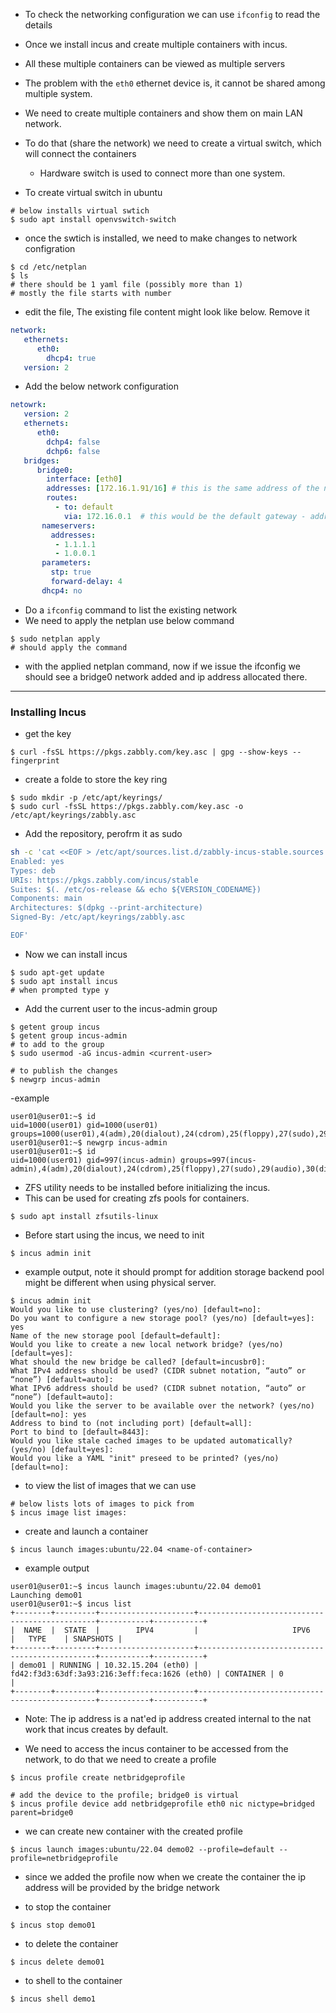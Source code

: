 - To check the networking configuration we can use `ifconfig` to read the details


- Once we install incus and create multiple containers with incus.
- All these multiple containers can be viewed as multiple servers

- The problem with the `eth0` ethernet device is, it cannot be shared among multiple system.
- We need to create multiple containers and show them on main LAN network.
- To do that (share the network) we need to create a virtual switch, which will connect the containers
   - Hardware switch is used to connect more than one system.

- To create virtual switch in ubuntu

```
# below installs virtual swtich
$ sudo apt install openvswitch-switch
```
- once the swtich is installed, we need to make changes to network configration

```
$ cd /etc/netplan
$ ls
# there should be 1 yaml file (possibly more than 1)
# mostly the file starts with number
```
- edit the file, The existing file content might look like below. Remove it

```yaml
network:
   ethernets:
      eth0:
        dhcp4: true
   version: 2
```
- Add the below network configuration

```yaml
netowrk:
   version: 2
   ethernets:
      eth0:
        dchp4: false
        dchp6: false
   bridges:
      bridge0:
        interface: [eth0]
        addresses: [172.16.1.91/16] # this is the same address of the node mostly ssh'ed
        routes:
          - to: default
            via: 172.16.0.1  # this would be the default gateway - address of router 192.168.0.1/24 something like that
       nameservers:
         addresses:
          - 1.1.1.1
          - 1.0.0.1
       parameters:
         stp: true
         forward-delay: 4
       dhcp4: no
```
- Do a `ifconfig` command to list the existing network
- We need to apply the netplan use below command

```
$ sudo netplan apply
# should apply the command 
```
- with the applied netplan command, now if we issue the ifconfig we should see a bridge0 network added and ip address allocated there.

----

### Installing Incus

- get the key
```
$ curl -fsSL https://pkgs.zabbly.com/key.asc | gpg --show-keys --fingerprint
```
- create a folde to store the key ring

```
$ sudo mkdir -p /etc/apt/keyrings/
$ sudo curl -fsSL https://pkgs.zabbly.com/key.asc -o /etc/apt/keyrings/zabbly.asc
```

- Add the repository, perofrm it as sudo
```sh
sh -c 'cat <<EOF > /etc/apt/sources.list.d/zabbly-incus-stable.sources
Enabled: yes
Types: deb
URIs: https://pkgs.zabbly.com/incus/stable
Suites: $(. /etc/os-release && echo ${VERSION_CODENAME})
Components: main
Architectures: $(dpkg --print-architecture)
Signed-By: /etc/apt/keyrings/zabbly.asc

EOF'
```

- Now we can install incus
```
$ sudo apt-get update
$ sudo apt install incus
# when prompted type y
```

- Add the current user to the incus-admin group

```
$ getent group incus
$ getent group incus-admin
# to add to the group
$ sudo usermod -aG incus-admin <current-user>

# to publish the changes
$ newgrp incus-admin
```

-example
```
user01@user01:~$ id
uid=1000(user01) gid=1000(user01) groups=1000(user01),4(adm),20(dialout),24(cdrom),25(floppy),27(sudo),29(audio),30(dip),44(video),46(plugdev),116(netdev),999(lxd)
user01@user01:~$ newgrp incus-admin
user01@user01:~$ id
uid=1000(user01) gid=997(incus-admin) groups=997(incus-admin),4(adm),20(dialout),24(cdrom),25(floppy),27(sudo),29(audio),30(dip),44(video),46(plugdev),116(netdev),999(lxd),1000(user01)
```

- ZFS utility needs to be installed before initializing the incus.
- This can be used for creating zfs pools for containers.

```
$ sudo apt install zfsutils-linux
```
- Before start using the incus, we need to init

```
$ incus admin init
```

- example output, note it should prompt for addition storage backend pool might be different when using physical server.
```
$ incus admin init
Would you like to use clustering? (yes/no) [default=no]:
Do you want to configure a new storage pool? (yes/no) [default=yes]: yes
Name of the new storage pool [default=default]:
Would you like to create a new local network bridge? (yes/no) [default=yes]:
What should the new bridge be called? [default=incusbr0]:
What IPv4 address should be used? (CIDR subnet notation, “auto” or “none”) [default=auto]:
What IPv6 address should be used? (CIDR subnet notation, “auto” or “none”) [default=auto]:
Would you like the server to be available over the network? (yes/no) [default=no]: yes
Address to bind to (not including port) [default=all]:
Port to bind to [default=8443]:
Would you like stale cached images to be updated automatically? (yes/no) [default=yes]:
Would you like a YAML "init" preseed to be printed? (yes/no) [default=no]:

```

- to view the list of images that we can use

```
# below lists lots of images to pick from
$ incus image list images:
```

- create and launch a container

```
$ incus launch images:ubuntu/22.04 <name-of-container> 
```

- example output
```
user01@user01:~$ incus launch images:ubuntu/22.04 demo01
Launching demo01
user01@user01:~$ incus list
+--------+---------+---------------------+-----------------------------------------------+-----------+-----------+
|  NAME  |  STATE  |        IPV4         |                     IPV6                      |   TYPE    | SNAPSHOTS |
+--------+---------+---------------------+-----------------------------------------------+-----------+-----------+
| demo01 | RUNNING | 10.32.15.204 (eth0) | fd42:f3d3:63df:3a93:216:3eff:feca:1626 (eth0) | CONTAINER | 0         |
+--------+---------+---------------------+-----------------------------------------------+-----------+-----------+
```
- Note: The ip address is a nat'ed ip address created internal to the nat work that incus creates by default.

- We need to access the incus container to be accessed from the network, to do that we need to create a profile

```
$ incus profile create netbridgeprofile

# add the device to the profile; bridge0 is virtual
$ incus profile device add netbridgeprofile eth0 nic nictype=bridged parent=bridge0
```

- we can create new container with the created profile

```
$ incus launch images:ubuntu/22.04 demo02 --profile=default --profile=netbridgeprofile
```
- since we added the profile now when we create the container the ip address will be provided by the bridge network


- to stop the container
```
$ incus stop demo01
```

- to delete the container
```
$ incus delete demo01
```

- to shell to the container

```
$ incus shell demo1
```
